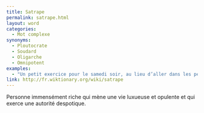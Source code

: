 ```yaml
---
title: Satrape
permalink: satrape.html
layout: word
categories:
  - Mot complexe
synonyms:
  - Ploutocrate
  - Soudard
  - Oligarche
  - Omnipotent
examples:
  - "Un petit exercice pour le samedi soir, au lieu d’aller dans les pétaudières de satrapes extravertis."
link: http://fr.wiktionary.org/wiki/satrape
---
```


Personne immensément riche qui mène une vie luxueuse et opulente et qui exerce une autorité despotique.

